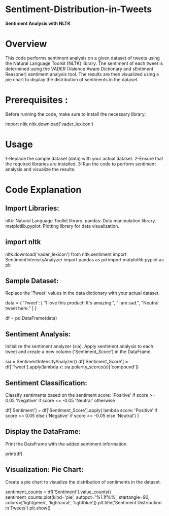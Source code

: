 # Sentiment-Distribution-in-Tweets 
**Sentiment Analysis with NLTK**

# Overview

This code performs sentiment analysis on a given dataset of tweets using the Natural Language Toolkit (NLTK) library. The sentiment of each tweet is determined using the VADER (Valence Aware Dictionary and sEntiment Reasoner) sentiment analysis tool. The results are then visualized using a pie chart to display the distribution of sentiments in the dataset.

# Prerequisites :
Before running the code, make sure to install the necessary library:

import nltk
nltk.download('vader_lexicon')

# Usage 

1-Replace the sample dataset (data) with your actual dataset.
2-Ensure that the required libraries are installed.
3-Run the code to perform sentiment analysis and visualize the results.

# Code Explanation

## Import Libraries:
nltk: Natural Language Toolkit library.
pandas: Data manipulation library.
matplotlib.pyplot: Plotting library for data visualization.

## import nltk
nltk.download('vader_lexicon')
from nltk.sentiment import SentimentIntensityAnalyzer
import pandas as pd
import matplotlib.pyplot as plt

## Sample Dataset:
Replace the 'Tweet' values in the data dictionary with your actual dataset.

 data = {
     'Tweet': [
         "I love this product! It's amazing.",
         "i am sad.",
         "Neutral tweet here."
     ]
 }

 df = pd.DataFrame(data)

## Sentiment Analysis:

Initialize the sentiment analyzer (sia).
Apply sentiment analysis to each tweet and create a new column ('Sentiment_Score') in the DataFrame.

sia = SentimentIntensityAnalyzer()
df['Sentiment_Score'] = df['Tweet'].apply(lambda x: sia.polarity_scores(x)['compound'])

## Sentiment Classification:
Classify sentiments based on the sentiment score:
'Positive' if score >= 0.05
'Negative' if score <= -0.05
'Neutral' otherwise

df['Sentiment'] = df['Sentiment_Score'].apply(
    lambda score: 'Positive' if score >= 0.05 else ('Negative' if score <= -0.05 else 'Neutral')
)

## Display the DataFrame:
Print the DataFrame with the added sentiment information.

print(df)

## Visualization: Pie Chart:
Create a pie chart to visualize the distribution of sentiments in the dataset. 

sentiment_counts = df['Sentiment'].value_counts()
sentiment_counts.plot(kind='pie', autopct='%1.1f%%', startangle=90, colors=['lightgreen', 'lightcoral', 'lightblue'])
plt.title('Sentiment Distribution in Tweets')
plt.show()

